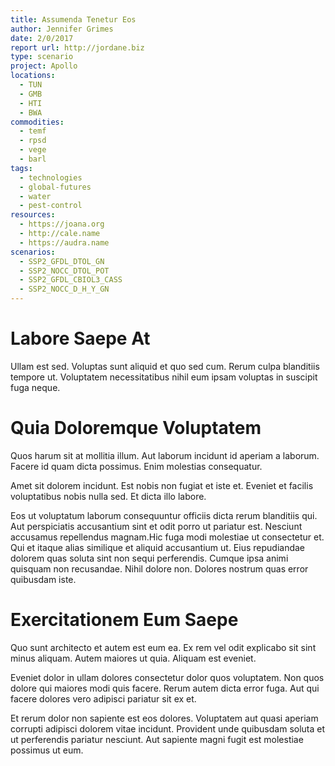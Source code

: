 ```yaml
---
title: Assumenda Tenetur Eos
author: Jennifer Grimes
date: 2/0/2017
report url: http://jordane.biz
type: scenario
project: Apollo
locations:
  - TUN
  - GMB
  - HTI
  - BWA
commodities:
  - temf
  - rpsd
  - vege
  - barl
tags:
  - technologies
  - global-futures
  - water
  - pest-control
resources:
  - https://joana.org
  - http://cale.name
  - https://audra.name
scenarios:
  - SSP2_GFDL_DTOL_GN
  - SSP2_NOCC_DTOL_POT
  - SSP2_GFDL_CBIOL3_CASS
  - SSP2_NOCC_D_H_Y_GN
---
```

# Labore Saepe At
Ullam est sed. Voluptas sunt aliquid et quo sed cum. Rerum culpa blanditiis tempore ut. Voluptatem necessitatibus nihil eum ipsam voluptas in suscipit fuga neque.

# Quia Doloremque Voluptatem
Quos harum sit at mollitia illum. Aut laborum incidunt id aperiam a laborum. Facere id quam dicta possimus. Enim molestias consequatur.
 Amet sit dolorem incidunt. Est nobis non fugiat et iste et. Eveniet et facilis voluptatibus nobis nulla sed. Et dicta illo labore.
 Eos ut voluptatum laborum consequuntur officiis dicta rerum blanditiis qui. Aut perspiciatis accusantium sint et odit porro ut pariatur est. Nesciunt accusamus repellendus magnam.Hic fuga modi molestiae ut consectetur et. Qui et itaque alias similique et aliquid accusantium ut. Eius repudiandae dolorem quas soluta sint non sequi perferendis. Cumque ipsa animi quisquam non recusandae. Nihil dolore non. Dolores nostrum quas error quibusdam iste.

# Exercitationem Eum Saepe
Quo sunt architecto et autem est eum ea. Ex rem vel odit explicabo sit sint minus aliquam. Autem maiores ut quia. Aliquam est eveniet.
 Eveniet dolor in ullam dolores consectetur dolor quos voluptatem. Non quos dolore qui maiores modi quis facere. Rerum autem dicta error fuga. Aut qui facere dolores vero adipisci pariatur sit ex et.
 Et rerum dolor non sapiente est eos dolores. Voluptatem aut quasi aperiam corrupti adipisci dolorem vitae incidunt. Provident unde quibusdam soluta et ut perferendis pariatur nesciunt. Aut sapiente magni fugit est molestiae possimus ut eum.
